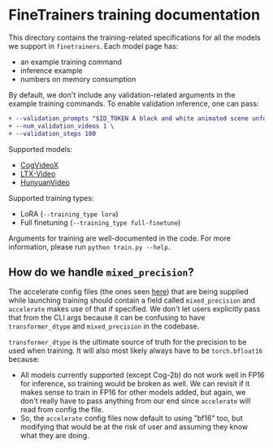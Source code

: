 # FineTrainers training documentation

This directory contains the training-related specifications for all the models we support in `finetrainers`. Each model page has:
- an example training command
- inference example
- numbers on memory consumption

By default, we don't include any validation-related arguments in the example training commands. To enable validation inference, one can pass:

```diff
+ --validation_prompts "$ID_TOKEN A black and white animated scene unfolds with an anthropomorphic goat surrounded by musical notes and symbols, suggesting a playful environment. Mickey Mouse appears, leaning forward in curiosity as the goat remains still. The goat then engages with Mickey, who bends down to converse or react. The dynamics shift as Mickey grabs the goat, potentially in surprise or playfulness, amidst a minimalistic background. The scene captures the evolving relationship between the two characters in a whimsical, animated setting, emphasizing their interactions and emotions.@@@49x512x768:::$ID_TOKEN A woman with long brown hair and light skin smiles at another woman with long blonde hair. The woman with brown hair wears a black jacket and has a small, barely noticeable mole on her right cheek. The camera angle is a close-up, focused on the woman with brown hair's face. The lighting is warm and natural, likely from the setting sun, casting a soft glow on the scene. The scene appears to be real-life footage@@@49x512x768" \
+ --num_validation_videos 1 \
+ --validation_steps 100
```

Supported models:
- [CogVideoX](./cogvideox.md)
- [LTX-Video](./ltx_video.md)
- [HunyuanVideo](./hunyuan_video.md)

Supported training types:
- LoRA (`--training_type lora`)
- Full finetuning (`--training_type full-finetune`)

Arguments for training are well-documented in the code. For more information, please run `python train.py --help`.

## How do we handle `mixed_precision`?

The accelerate config files (the ones seen [here](../../accelerate_configs/)) that are being supplied while launching training should contain a field called `mixed_precision` and `accelerate` makes use of that if specified. We don't let users explicitly pass that from the CLI args because it can be confusing to have `transformer_dtype` and `mixed_precision` in the codebase.

`transformer_dtype` is the ultimate source of truth for the precision to be used when training. It will also most likely always have to be `torch.bfloat16` because:

* All models currently supported (except Cog-2b) do not work well in FP16 for inference, so training would be broken as well. We can revisit if it makes sense to train in FP16 for other models added, but again, we don't really have to pass anything from our end since `accelerate` will read from config the file.
* So, the `accelerate` config files now default to using "bf16" too, but modifying that would be at the risk of user and assuming they know what they are doing.
